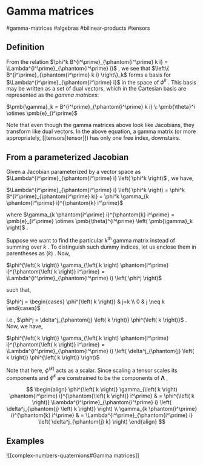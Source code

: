 # Gamma matrices

#gamma-matrices #algebras #bilinear-products #tensors 

## Definition

From the relation $\phi^k B^{i^\prime}_{\phantom{i^\prime} k i} = \Lambda^{i^\prime}_{\phantom{i^\prime} i}$ , we see that $\left\{ B^{i^\prime}_{\phantom{i^\prime} k i} \right\}_k$ forms a basis for $\Lambda^{i^\prime}_{\phantom{i^\prime} i}$ in the space of $\phi^k$ . This basis may be written as a set of dual vectors, which in the Cartesian basis are represented as the _gamma matrices_:

$\pmb{\gamma}_k = B^{i^\prime}_{\phantom{i^\prime} k i} \: \pmb{\theta}^i \otimes \pmb{e}_{i^\prime}$

Note that even though the gamma matrices above look like Jacobians, they transform like dual vectors. In the above equation, a gamma matrix (or more appropriately, [[tensors|tensor]]) has only one free index, downstairs.

## From a parameterized Jacobian

Given a Jacobian parameterized by a vector space as $\Lambda^{i^\prime}_{\phantom{i^\prime} i} \left( \phi^k \right)$ , we have,

$\Lambda^{i^\prime}_{\phantom{i^\prime} i} \left( \phi^k \right) = \phi^k B^{i^\prime}_{\phantom{i^\prime} ki} = \phi^k \gamma_{k \phantom{i^\prime} i}^{\phantom{k} i^\prime}$

where $\gamma_{k \phantom{i^\prime} i}^{\phantom{k} i^\prime} = \pmb{e}_{i^\prime} \otimes \pmb{\theta}^{i^\prime} \left( \pmb{\gamma}_k \right)$ .

Suppose we want to find the particular $k^\text{th}$ gamma matrix instead of summing over $k$ . To distinguish such dummy indices, let us enclose them in parentheses as $\left( k \right)$ . Now,

$\phi^{\left( k \right)} \gamma_{\left( k \right) \phantom{i^\prime} i}^{\phantom{\left( k \right)} i^\prime} = \Lambda^{i^\prime}_{\phantom{i^\prime} i} \left( \phi^j \right)$

such that,

$\phi^j = \begin{cases} \phi^{\left( k \right)} & j=k \\ 0 & j \neq k \end{cases}$

i.e., $\phi^j = \delta^j_{\phantom{j} \left( k \right)} \phi^{\left( k \right)}$ . Now, we have,

$\phi^{\left( k \right)} \gamma_{\left( k \right) \phantom{i^\prime} i}^{\phantom{\left( k \right)} i^\prime} = \Lambda^{i^\prime}_{\phantom{i^\prime} i} \left( \delta^j_{\phantom{j} \left( k \right)} \phi^{\left( k \right)} \right)$

Note that here, $\phi^{\left( k \right)}$ acts as a scalar. Since scaling a tensor scales its components and $\phi^k$ are constrained to be the components of $\pmb{\Lambda}$ ,

$$
\begin{align}
\phi^{\left( k \right)} \gamma_{\left( k \right) \phantom{i^\prime} i}^{\phantom{\left( k \right)} i^\prime} & = \phi^{\left( k \right)} \Lambda^{i^\prime}_{\phantom{i^\prime} i} \left( \delta^j_{\phantom{j} \left( k \right)} \right) \\
\gamma_{k \phantom{i^\prime} i}^{\phantom{k} i^\prime} & = \Lambda^{i^\prime}_{\phantom{i^\prime} i} \left( \delta^j_{\phantom{j} k} \right)
\end{align}
$$

## Examples

![[complex-numbers-quaternions#Gamma matrices]]

